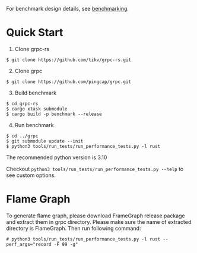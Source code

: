 For benchmark design details, see [benchmarking](http://www.grpc.io/docs/guides/benchmarking.html).

Quick Start
===========

1. Clone grpc-rs

```
$ git clone https://github.com/tikv/grpc-rs.git
```

2. Clone grpc

```
$ git clone https://github.com/pingcap/grpc.git
```

3. Build benchmark

```
$ cd grpc-rs
$ cargo xtask submodule
$ cargo build -p benchmark --release
```

4. Run benchmark

```
$ cd ../grpc
$ git submodule update --init
$ python3 tools/run_tests/run_performance_tests.py -l rust
```
The recommended python version is 3.10

Checkout `python3 tools/run_tests/run_performance_tests.py --help` to see custom options.

Flame Graph
===========

To generate flame graph, please download FrameGraph release package and extract them in grpc directory.
Please make sure the name of extracted directory is FlameGraph. Then run following command:

```
# python3 tools/run_tests/run_performance_tests.py -l rust --perf_args="record -F 99 -g"
```
